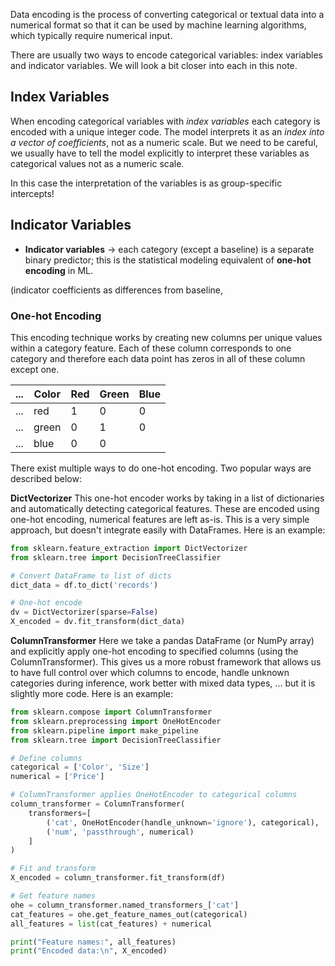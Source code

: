 Data encoding is the process of converting categorical or textual data into a numerical format so that it can be used by machine learning algorithms, which typically require numerical input.

There are usually two ways to encode categorical variables: index variables and indicator variables. We will look a bit closer into each in this note.
## Index Variables
When encoding categorical variables with *index variables* each category is encoded with a unique integer code. The model interprets it as an _index into a vector of coefficients_, not as a numeric scale. But we need to be careful, we usually have to tell the model explicitly to interpret these variables as categorical values not as a numeric scale.

In this case the interpretation of the variables is as group-specific intercepts!
## Indicator Variables
- **Indicator variables** → each category (except a baseline) is a separate binary predictor; this is the statistical modeling equivalent of **one-hot encoding** in ML.

(indicator coefficients as differences from baseline, 
### One-hot Encoding
This encoding technique works by creating new columns per unique values within a category feature. Each of these column corresponds to one category and therefore each data point has zeros in all of these column except one.

| ... | Color | Red | Green | Blue |
| --- | ----- | --- | ----- | ---- |
| ... | red   | 1   | 0     | 0    |
| ... | green | 0   | 1     | 0    |
| ... | blue  | 0   | 0     |      |

There exist multiple ways to do one-hot encoding. Two popular ways are described below:

**DictVectorizer**
This one-hot encoder works by taking in a list of dictionaries and automatically detecting categorical features. These are encoded using one-hot encoding, numerical features are left as-is. This is a very simple approach, but doesn't integrate easily with DataFrames. Here is an example: 

``` python
from sklearn.feature_extraction import DictVectorizer
from sklearn.tree import DecisionTreeClassifier

# Convert DataFrame to list of dicts
dict_data = df.to_dict('records')

# One-hot encode
dv = DictVectorizer(sparse=False)
X_encoded = dv.fit_transform(dict_data)
```

**ColumnTransformer**
Here we take a pandas DataFrame (or NumPy array) and explicitly apply one-hot encoding to specified columns (using the ColumnTransformer). This gives us a more robust framework that allows us to have full control over which columns to encode, handle unknown categories during inference, work better with mixed data types, ...  but it is slightly more code. Here is an example:

``` python
from sklearn.compose import ColumnTransformer
from sklearn.preprocessing import OneHotEncoder
from sklearn.pipeline import make_pipeline
from sklearn.tree import DecisionTreeClassifier

# Define columns
categorical = ['Color', 'Size']
numerical = ['Price']

# ColumnTransformer applies OneHotEncoder to categorical columns
column_transformer = ColumnTransformer(
    transformers=[
        ('cat', OneHotEncoder(handle_unknown='ignore'), categorical),
        ('num', 'passthrough', numerical)
    ]
)

# Fit and transform
X_encoded = column_transformer.fit_transform(df)

# Get feature names
ohe = column_transformer.named_transformers_['cat']
cat_features = ohe.get_feature_names_out(categorical)
all_features = list(cat_features) + numerical

print("Feature names:", all_features)
print("Encoded data:\n", X_encoded)
```